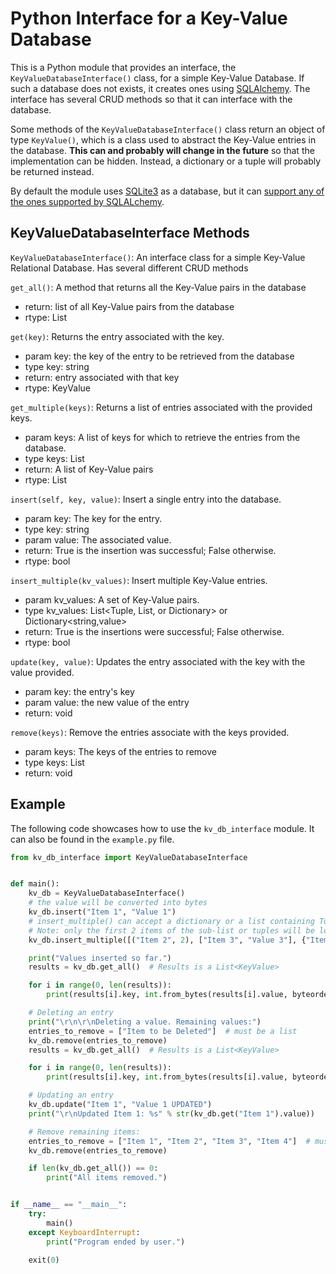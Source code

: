 # Python Interface for a Key-Value Database

This is a Python module that provides an interface, the `KeyValueDatabaseInterface()` class, for a simple Key-Value 
Database.  If such a database does not exists, it creates ones using [SQLAlchemy](https://www.sqlalchemy.org/). 
The interface has several CRUD methods so that it can interface with the database.

Some methods of the `KeyValueDatabaseInterface()` class return an object of type `KeyValue()`, which is a class used
to abstract the Key-Value entries in the database. **This can and probably will change in the future** so that the
implementation can be hidden. Instead, a dictionary or a tuple will probably be returned instead.

By default the module uses [SQLite3](https://www.sqlite.org/) as a database, but it can [support any of the ones
supported by SQLALchemy](https://docs.sqlalchemy.org/en/latest/core/engines.html).

## KeyValueDatabaseInterface Methods

`KeyValueDatabaseInterface()`: An interface class for a simple Key-Value Relational Database. Has several different
CRUD methods

`get_all()`: A method that returns all the Key-Value pairs in the database
* return: list of all Key-Value pairs from the database
* rtype: List<KeyValue>

`get(key)`: Returns the entry associated with the key.
* param key: the key of the entry to be retrieved from the database
* type key: string
* return: entry associated with that key
* rtype: KeyValue
 
`get_multiple(keys)`: Returns a list of entries associated with the provided keys.
* param keys: A list of keys for which to retrieve the entries from the database.
* type keys: List<string>
* return: A list of Key-Value pairs
* rtype: List<KeyValue>

`insert(self, key, value)`: Insert a single entry into the database.
* param key: The key for the entry.
* type key: string
* param value: The associated value.
* return: True is the insertion was successful; False otherwise.
* rtype: bool

`insert_multiple(kv_values)`: Insert multiple Key-Value entries.
* param kv_values: A set of Key-Value pairs.
* type kv_values: List<Tuple, List, or Dictionary> or Dictionary<string,value>
* return: True is the insertions were successful; False otherwise.
* rtype: bool

`update(key, value)`: Updates the entry associated with the key with the value provided.
* param key: the entry's key
* param value: the new value of the entry
* return: void
        
`remove(keys)`: Remove the entries associate with the keys provided.
* param keys: The keys of the entries to remove
* type keys: List<string>
* return: void


## Example

The following code showcases how to use the `kv_db_interface` module. It can also be found in the `example.py` file.

```python
from kv_db_interface import KeyValueDatabaseInterface


def main():
    kv_db = KeyValueDatabaseInterface()
    # the value will be converted into bytes
    kv_db.insert("Item 1", "Value 1")
    # insert_multiple() can accept a dictionary or a list containing Tuples, Lists, and/or Ditionaries
    # Note: only the first 2 items of the sub-list or tuples will be looked at
    kv_db.insert_multiple([("Item 2", 2), ["Item 3", "Value 3"], {"Item 4" : 1234, "Item to be Deleted": "Some Value"}])

    print("Values inserted so far.")
    results = kv_db.get_all()  # Results is a List<KeyValue>

    for i in range(0, len(results)):
        print(results[i].key, int.from_bytes(results[i].value, byteorder="little"))

    # Deleting an entry
    print("\r\n\r\nDeleting a value. Remaining values:")
    entries_to_remove = ["Item to be Deleted"]  # must be a list
    kv_db.remove(entries_to_remove)
    results = kv_db.get_all()  # Results is a List<KeyValue>

    for i in range(0, len(results)):
        print(results[i].key, int.from_bytes(results[i].value, byteorder="little"))

    # Updating an entry
    kv_db.update("Item 1", "Value 1 UPDATED")
    print("\r\nUpdated Item 1: %s" % str(kv_db.get("Item 1").value))

    # Remove remaining items:
    entries_to_remove = ["Item 1", "Item 2", "Item 3", "Item 4"]  # must be a list
    kv_db.remove(entries_to_remove)

    if len(kv_db.get_all()) == 0:
        print("All items removed.")


if __name__ == "__main__":
    try:
        main()
    except KeyboardInterrupt:
        print("Program ended by user.")

    exit(0)
```